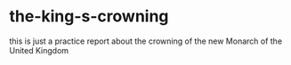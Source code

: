 # the-king-s-crowning
this is just a practice report about the crowning of the new Monarch of the United Kingdom
